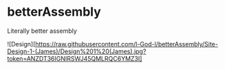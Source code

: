 # betterAssembly
Literally better assembly

![Design][https://raw.githubusercontent.com/l-God-l/betterAssembly/Site-Design-1-(James)/Design%201%20(James).jpg?token=ANZDT36IGNIRSWJ45QMLRQC6YMZ3I]
